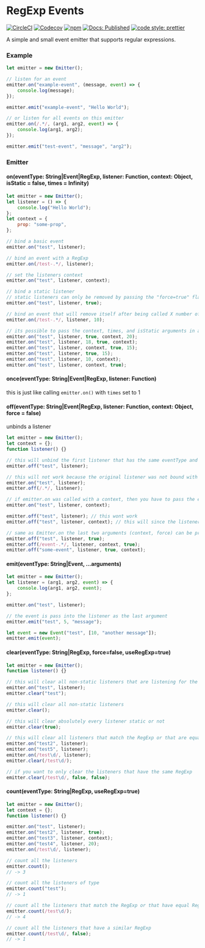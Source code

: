 # RegExp Events

[![CircleCI](https://img.shields.io/circleci/project/github/rdfriedl/regexp-events.svg?style=flat-square)](https://circleci.com/gh/rdfriedl/workflows/regexp-events)
[![Codecov](https://img.shields.io/codecov/c/github/rdfriedl/regexp-events.svg?style=flat-square)](https://circleci.com/gh/rdfriedl/workflows/regexp-events)
[![npm](https://img.shields.io/npm/v/regexp-events.svg?style=flat-square)](https://npmjs.org/package/regexp-events)
[![Docs: Published](https://img.shields.io/badge/Docs-Published-green.svg?style=flat-square)](http://www.rdfriedl.com/regexp-events/)
[![code style: prettier](https://img.shields.io/badge/code_style-prettier-ff69b4.svg?style=flat-square)](https://github.com/prettier/prettier)

A simple and small event emitter that supports regular expressions.

### Example

```javascript
let emitter = new Emitter();

// listen for an event
emitter.on("example-event", (message, event) => {
	console.log(message);
});

emitter.emit("example-event", "Hello World");

// or listen for all events on this emitter
emitter.on(/.*/, (arg1, arg2, event) => {
	console.log(arg1, arg2);
});

emitter.emit("test-event", "message", "arg2");
```

### Emitter

#### on(eventType: String|Event|RegExp, listener: Function, context: Object, isStatic = false, times = Infinity)

```javascript
let emitter = new Emitter();
let listener = () => {
	console.log("Hello World");
};
let context = {
	prop: "some-prop",
};

// bind a basic event
emitter.on("test", listener);

// bind an event with a RegExp
emitter.on(/test-.*/, listener);

// set the listeners context
emitter.on("test", listener, context);

// bind a static listener
// static listeners can only be removed by passing the "force=true" flag into either Emitter.off or Emitter.clear
emitter.on("test", listener, true);

// bind an event that will remove itself after being called X number of times
emitter.on(/test-.*/, listener, 10);

// its possible to pass the context, times, and isStatic arguments in any order
emitter.on("test", listener, true, context, 20);
emitter.on("test", listener, 18, true, context);
emitter.on("test", listener, context, true, 15);
emitter.on("test", listener, true, 15);
emitter.on("test", listener, 10, context);
emitter.on("test", listener, context, true);
```

#### once(eventType: String|Event|RegExp, listener: Function)

this is just like calling `emitter.on()` with `times` set to 1

#### off(eventType: String|Event|RegExp, listener: Function, context: Object, force = false)

unbinds a listener

```javascript
let emitter = new Emitter();
let context = {};
function listener() {}

// this will unbind the first listener that has the same eventType and listener
emitter.off("test", listener);

// this will not work because the original listener was not bound with a RegExp
emitter.on("test", listener);
emitter.off(/.*/, listener);

// if emitter.on was called with a context, then you have to pass the exact same context into emitter.off to unbind the listener
emitter.on("test", listener, context);

emitter.off("test", listener); // this wont work
emitter.off("test", listener, context); // this will since the listener has a context

// same as Emitter.on the last two arguments (context, force) can be provided in any order
emitter.off("test", listener, true);
emitter.off(/event-.*/, listener, context, true);
emitter.off("some-event", listener, true, context);
```

#### emit(eventType: String|Event, ...arguments)

```javascript
let emitter = new Emitter();
let listener = (arg1, arg2, event) => {
	console.log(arg1, arg2, event);
};

emitter.on("test", listener);

// the event is pass into the listener as the last argument
emitter.emit("test", 5, "message");

let event = new Event("test", [10, "another message"]);
emitter.emit(event);
```

#### clear(eventType: String|RegExp, force=false, useRegExp=true)

```javascript
let emitter = new Emitter();
function listener() {}

// this will clear all non-static listeners that are listening for the "test" event
emitter.on("test", listener);
emitter.clear("test");

// this will clear all non-static listeners
emitter.clear();

// this will clear absolutely every listener static or not
emitter.clear(true);

// this will clear all listeners that match the RegExp or that are equal to the RegExp
emitter.on("test2", listener);
emitter.on("test5", listener);
emitter.on(/test\d/, listener);
emitter.clear(/test\d/);

// if you want to only clear the listeners that have the same RegExp
emitter.clear(/test\d/, false, false);
```

#### count(eventType: String|RegExp, useRegExp=true)

```javascript
let emitter = new Emitter();
let context = {};
function listener() {}

emitter.on("test", listener);
emitter.on("test2", listener, true);
emitter.on("test3", listener, context);
emitter.on("test4", listener, 20);
emitter.on(/test\d/, listener);

// count all the listeners
emitter.count();
// -> 3

// count all the listeners of type
emitter.count("test");
// -> 1

// count all the listeners that match the RegExp or that have equal RegExp
emitter.count(/test\d/);
// -> 4

// count all the listeners that have a similar RegExp
emitter.count(/test\d/, false);
// -> 1
```
